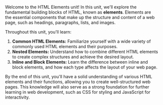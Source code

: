 Welcome to the HTML Elements unit! In this unit, we'll explore the fundamental building blocks of HTML, known as **elements**. Elements are the essential components that make up the structure and content of a web page, such as headings, paragraphs, lists, and images.

Throughout this unit, you'll learn:

1. **Common HTML Elements:** Familiarize yourself with a wide variety of commonly used HTML elements and their purposes.
2. **Nested Elements:** Understand how to combine different HTML elements to create complex structures and achieve the desired layout.
3. **Inline and Block Elements:** Learn the difference between inline and block elements, and how each type affects the layout of your web page.

By the end of this unit, you'll have a solid understanding of various HTML elements and their functions, allowing you to create well-structured web pages. This knowledge will also serve as a strong foundation for further learning in web development, such as CSS for styling and JavaScript for interactivity.